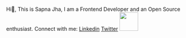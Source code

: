 Hi👋, This is Sapna Jha, I am a Frontend Developer and an Open Source enthusiast.
Connect with me:
[Linkedin](https://www.linkedin.com/in/sapna-jha-55287a233/) 
[Twitter][def]
<a href="https://twitter.com/SapnaJ19"><img src="https://encrypted-tbn0.gstatic.com/images?q=tbn:ANd9GcRJefYcPLihUBQy-HkjT-t7qlOhn6QeHY7oTA&usqp=CAU" width="50"></a>

[def]: https://twitter.com/SapnaJ19
